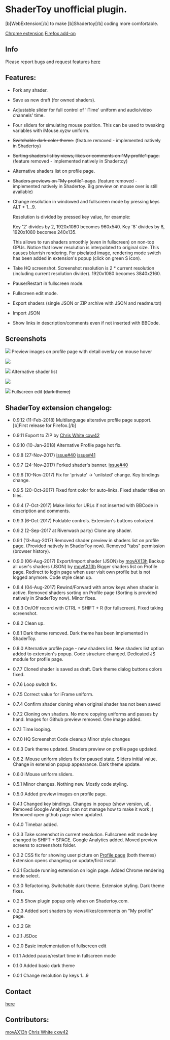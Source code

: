 # ShaderToy unofficial plugin.

[b]WebExtension[/b] to make [b]Shadertoy[/b] coding more comfortable.

[Chrome extension](https://chrome.google.com/webstore/detail/shadertoy-unofficial-plug/ohicbclhdmkhoabobgppffepcopomhgl?hl=pl)
[Firefox add-on](https://addons.mozilla.org/en-US/firefox/addon/shadertoy-unofficial-plugin/)

## Info

Please report bugs and request features [here](https://github.com/patuwwy/ShaderToy-Chrome-Plugin/issues)

## Features:

* Fork any shader.

* Save as new draft (for owned shaders).

* Adjustable slider for full control of 'iTime' uniform and audio/video channels' time.

* Four sliders for simulating mouse position.
  This can be used to tweaking variables with iMouse.xyzw uniform.

* ~~Switchable dark color theme.~~
(feature removed - implemented natively in Shadertoy)

* ~~Sorting shaders list by views, likes or comments on "My profile" page.~~
(feature removed - implemented natively in Shadertoy)

* Alternative shaders list on profile page.

* ~~Shaders previews on "My profile" page.~~
(feature removed - implemented natively in Shadertoy. Big preview on mouse over is still available)

* Change resolution in windowed and fullscreen mode by pressing keys ALT + 1...9.

  Resolution is divided by pressed key value, for example:

  Key '2' divides by 2, 1920x1080 becomes 960x540.
  Key '8' divides by 8, 1920x1080 becomes 240x135.

  This allows to run shaders smoothly (even in fullscreen) on non-top GPUs.
  Notice that lower resolution is interpolated to original size. This causes blurrish rendering. For pixelated image, rendering mode switch has been added in extension's popup (click on green S icon).

* Take HQ screenshot. Screenshot resolution is 2 * current resolution (including current resolution divider). 1920x1080 becomes 3840x2160.

* Pause/Restart in fullscreen mode.

* Fullscreen edit mode.

* Export shaders (single JSON or ZIP archive with JSON and readme.txt)

* Import JSON

* Show links in description/comments even if not inserted with BBCode.

## Screenshots

![](./screenshots/list-preview.jpg)
Preview images on profile page with detail overlay on mouse hover

![](./screenshots/screen3.jpg)

![](./screenshots/alt-profile.jpg)
Alternative shader list

![](./screenshots/previews.jpg)

![](./screenshots/screen2.jpg)
Fullscreen edit ~~(dark theme)~~


## ShaderToy extension changelog:

* 0.9.12 (11-Feb-2018)
Multilanguage alterative profile page support.
[b]First release for Firefox.[/b]

* 0.9.11
Export to ZIP by [Chris White cxw42](https://github.com/cxw42)

* 0.9.10 (10-Jan-2018)
Alternative Profile page hot fix.

* 0.9.8 (27-Nov-2017)
[issue#40](https://github.com/patuwwy/ShaderToy-Chrome-Plugin/issues/40)
[issue#41](https://github.com/patuwwy/ShaderToy-Chrome-Plugin/issues/41)

* 0.9.7 (24-Nov-2017)
Forked shader's banner. [issue#40](https://github.com/patuwwy/ShaderToy-Chrome-Plugin/issues/40)

* 0.9.6 (10-Nov-2017)
Fix for 'private' -> 'unlisted' change.
Key bindings change.

* 0.9.5 (20-Oct-2017)
Fixed font color for auto-links.
Fixed shader titles on tiles.

* 0.9.4 (7-Oct-2017)
Make links for URLs if not inserted with BBCode in description and comments.

* 0.9.3 (6-Oct-2017)
Foldable controls.
Extension's buttons colorized.

* 0.9.2 (2-Sep-2017 at Riverwash party)
Clone any shader.

* 0.9.1 (13-Aug-2017)
Removed shader preview in shaders list on profile page. (Provided natively in ShaderToy now).
Removed "tabs" permission (browser history).

* 0.9.0 (06-Aug-2017)
Export/Import shader (JSON) by [movAX13h](http://blog.thrill-project.com/)
Backup all user's shaders (JSON) by [movAX13h](http://blog.thrill-project.com/)
Bigger shaders list on Profile page.
Redirect to login page when user visit own profile but is not logged anymore.
Code style clean up.

* 0.8.4 (04-Aug-2017)
Rewind/Forward with arrow keys when shader is active.
Removed shaders sorting on Profile page (Sorting is provided natively in ShaderToy now).
Minor fixes.

* 0.8.3
On/Off record with CTRL + SHIFT + R (for fullscreen).
Fixed taking screenshot.

* 0.8.2
Clean up.

* 0.8.1
Dark theme removed. Dark theme has been implemented in ShaderToy.

* 0.8.0
Alternative profile page - new shaders list.
New shaders list option added to extension's popup.
Code structure changed. Dedicated JS module for profile page.

* 0.7.7
Cloned shader is saved as draft.
Dark theme dialog buttons colors fixed.

* 0.7.6
Loop switch fix.

* 0.7.5
Correct value for iFrame uniform.

* 0.7.4
Confirm shader cloning when original shader has not been saved

* 0.7.2
Cloning own shaders. No more copying uniforms and passes by hand.
Images for Github preview removed. One image added.

* 0.7.1
Time looping.

* 0.7.0
HQ Screenshot
Code cleanup
Minor style changes

* 0.6.3
Dark theme updated.
Shaders preview on profile page updated.

* 0.6.2
iMouse uniform sliders fix for paused state.
Sliders initial value.
Change in extension popup appearance.
Dark theme update.

* 0.6.0
iMouse uniform sliders.

* 0.5.1
Minor changes. Nothing new. Mostly code styling.

* 0.5.0
Added preview images on profile page.

* 0.4.1
Changed key bindings.
Changes in popup (show version, ui).
Removed Google Analytics (can not manage how to make it work ;)
Removed open github page when updated.

* 0.4.0
Timebar added.

* 0.3.3
Take screenshot in current resolution.
Fullscreen edit mode key changed to SHIFT + SPACE.
Google Analytics added.
Moved preview screens to screenshots folder.

* 0.3.2
CSS fix for showing user picture on [Profile page](https://www.shadertoy.com/profile) (both themes)
Extension opens changelog on update/first install.

* 0.3.1
Exclude running extension on login page.
Added Chrome rendering mode select.

* 0.3.0
Refactoring.
Switchable dark theme.
Extension styling.
Dark theme fixes.

* 0.2.5
Show plugin popup only when on Shadertoy.com.

* 0.2.3
Added sort shaders by views/likes/comments on "My profile" page.

* 0.2.2
Git

* 0.2.1
JSDoc

* 0.2.0
Basic implementation of fullscreen edit

* 0.1.1
Added pause/restart time in fullscreen mode

* 0.1.0
Added basic dark theme

* 0.0.1
Change resolution by keys 1...9

## Contact

[here](http://patrykfalba.eu)

## Contributors:

[movAX13h](http://blog.thrill-project.com/)
[Chris White cxw42](https://github.com/cxw42)
